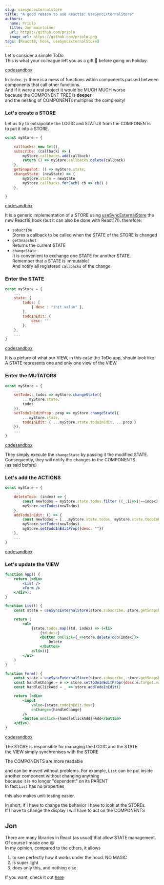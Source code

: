 ```yaml
---
slug: usesyncexternalstore
title: "A good reason to use React18: useSyncExternalStore"
authors:
  name: Priolo
  title: Jon maintainer
  url: https://github.com/priolo
  image_url: https://github.com/priolo.png
tags: [React18, hook, useSyncExternalStore]
---
```


Let's consider a simple ToDo  
This is what your colleague left you as a gift 💩 before going on holiday:  

[codesandbox](https://codesandbox.io/s/to-do-vanilla-wgdgfg?file=/src/index.js)

In `index.js` there is a mess of functions within components passed between components that call other functions.  
And if it were a real project it would be MUCH MUCH worse  
because the COMPONENT TREE is **deeper**  
and the nesting of COMPONENTs multiplies the complexity! 


### Let's create a STORE
Let us try to extrapolate the LOGIC and STATUS from the COMPONENTs  
to put it into a STORE.

```js
const myStore = {
	
	callbacks: new Set(),
	subscribe: (callback) => {
		myStore.callbacks.add(callback)
		return () => myStore.callbacks.delete(callback)
	},
	getSnapshot: () => myStore.state,
	changeState: (newState) => {
		myStore.state = newState
		myStore.callbacks.forEach( cb => cb() )
	},

}
```
[codesandbox](https://codesandbox.io/s/to-do-usesyncexternalstore-brcpe3?file=/src/store.js:23-336)

It is a generic implementation of a STORE using [useSyncExternalStore](https://reactjs.org/docs/hooks-reference.html#usesyncexternalstore) 
the new React18 hook (but it can also be done with React17!).
therefore:   
- `subscribe`  
Stores a callback to be called when the STATE of the STORE is changed  
- `getSnapshot`  
Returns the current STATE   
- `changeState`  
It is convenient to exchange one STATE for another STATE.   
Remember that a STATE is immutable!  
And notify all registered `callbacks` of the change 


### Enter the STATE

```js
const myStore = {
	...
	state: {
		todos: [
			{ desc : "init value" },
		],
		todoInEdit: {
			desc: ""
		},
	},
	...
}
```
[codesandbox](https://codesandbox.io/s/to-do-usesyncexternalstore-brcpe3?file=/src/store.js:339-460)

It is a picture of what our VIEW, in this case the ToDo app, should look like.  
A STATE represents one and only one view of the VIEW.  

### Enter the MUTATORS

```js
const myStore = {
	...
	setTodos: todos => myStore.changeState({
		...myStore.state,
		todos
	}),
	setTodoInEditProp: prop => myStore.changeState({
		...myStore.state,
		todoInEdit: { ...myStore.state.todoInEdit, ...prop }
	}),
	...
}
```
[codesandbox](https://codesandbox.io/s/to-do-usesyncexternalstore-brcpe3?file=/src/store.js:339-460)

They simply execute the `changeState` by passing it the modified STATE.  
Consequently, they will notify the changes to the COMPONENTS.  
(as said before)


### Let's add the ACTIONS

```js
const myStore = {
	...
	deleteTodo: (index) => {
		const newTodos = myStore.state.todos.filter ((_,i)=>i!==index)
		myStore.setTodos(newTodos)
	},
	addTodoInEdit: () => {
		const newTodos = [...myStore.state.todos, myStore.state.todoInEdit]
		myStore.setTodos(newTodos)
		myStore.setTodoInEditProp({desc: ""}) 
	},
	...
}
```
[codesandbox](https://codesandbox.io/s/to-do-usesyncexternalstore-brcpe3?file=/src/store.js:483-773)


### Let's update the VIEW

```jsx
function App() {
	return (<div>
		<List />
		<Form />
	</div>);
}

function List() {
	const state = useSyncExternalStore(store.subscribe, store.getSnapshot)

	return (
		<ul>
			{state.todos.map((td, index) => (<li>
				{td.desc}
				<button onClick={_=>store.deleteTodo(index)}>
					Delete
				</button>
			</li>))}
		</ul>
	)
}

function Form() {
	const state = useSyncExternalStore(store.subscribe, store.getSnapshot)
	const handleChange = e => store.setTodoInEditProp({desc:e.target.value})
	const handleClickAdd = _ => store.addTodoInEdit()

	return (<div>
		<input
			value={state.todoInEdit.desc}
			onChange={handleChange}
		/>
		<button onClick={handleClickAdd}>Add</button>
	</div>)
}
```
[codesandbox](https://codesandbox.io/s/to-do-usesyncexternalstore-brcpe3?file=/src/index.js:130-828)

The STORE is responsible for managing the LOGIC and the STATE  
the VIEW simply synchronises with the STORE  

The COMPONENTS are more readable

and can be moved without problems.
For example, `List` can be put inside another component without changing anything  
because it is no longer "dependent" on its PARENT  
In fact `List` has no properties  

this also makes unit-testing easier.  

In short, if I have to change the behavior I have to look at the STOREs.  
If I have to change the display I will have to act on the COMPONENTS   


## Jon

There are many libraries in React (as usual) that allow STATE management.  
Of course I made one 😃  
In my opinion, compared to the others, it allows  
1) to see perfectly how it works under the hood. NO MAGIC  
2) is super light  
3) does only this, and nothing else  
  
If you want, check it out [here](https://priolo.github.io/jon-doc/)
